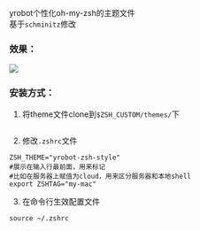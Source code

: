 yrobot个性化oh-my-zsh的主题文件  
基于`schminitz`修改  
### 效果：
![](https://tva1.sinaimg.cn/large/006tNbRwly1gan03cxtaxj30dj04maae.jpg)

### 安装方式：
1. 将theme文件clone到`$ZSH_CUSTOM/themes/`下
```
```
2. 修改`.zshrc`文件
```
ZSH_THEME="yrobot-zsh-style"
#展示在输入行最前面，用来标记
#比如在服务器上赋值为cloud，用来区分服务器和本地shell
export ZSHTAG="my-mac" 
```
3. 在命令行生效配置文件
```
source ~/.zshrc
```